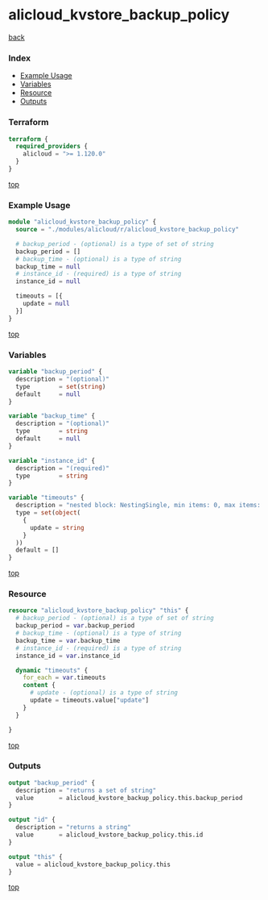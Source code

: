 # alicloud_kvstore_backup_policy

[back](../alicloud.md)

### Index

- [Example Usage](#example-usage)
- [Variables](#variables)
- [Resource](#resource)
- [Outputs](#outputs)

### Terraform

```terraform
terraform {
  required_providers {
    alicloud = ">= 1.120.0"
  }
}
```

[top](#index)

### Example Usage

```terraform
module "alicloud_kvstore_backup_policy" {
  source = "./modules/alicloud/r/alicloud_kvstore_backup_policy"

  # backup_period - (optional) is a type of set of string
  backup_period = []
  # backup_time - (optional) is a type of string
  backup_time = null
  # instance_id - (required) is a type of string
  instance_id = null

  timeouts = [{
    update = null
  }]
}
```

[top](#index)

### Variables

```terraform
variable "backup_period" {
  description = "(optional)"
  type        = set(string)
  default     = null
}

variable "backup_time" {
  description = "(optional)"
  type        = string
  default     = null
}

variable "instance_id" {
  description = "(required)"
  type        = string
}

variable "timeouts" {
  description = "nested block: NestingSingle, min items: 0, max items: 0"
  type = set(object(
    {
      update = string
    }
  ))
  default = []
}
```

[top](#index)

### Resource

```terraform
resource "alicloud_kvstore_backup_policy" "this" {
  # backup_period - (optional) is a type of set of string
  backup_period = var.backup_period
  # backup_time - (optional) is a type of string
  backup_time = var.backup_time
  # instance_id - (required) is a type of string
  instance_id = var.instance_id

  dynamic "timeouts" {
    for_each = var.timeouts
    content {
      # update - (optional) is a type of string
      update = timeouts.value["update"]
    }
  }

}
```

[top](#index)

### Outputs

```terraform
output "backup_period" {
  description = "returns a set of string"
  value       = alicloud_kvstore_backup_policy.this.backup_period
}

output "id" {
  description = "returns a string"
  value       = alicloud_kvstore_backup_policy.this.id
}

output "this" {
  value = alicloud_kvstore_backup_policy.this
}
```

[top](#index)